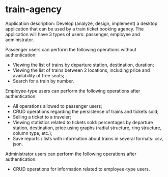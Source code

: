 # train-agency

Application description:
Develop (analyze, design, implement) a desktop application that can be used by a train ticket booking agency.
The application will have 3 types of users: passenger, employee and administrator.

Passenger users can perform the following operations without authentication:
- Viewing the list of trains by departure station, destination, duration;
- Viewing the list of trains between 2 locations, including price and availability of free seats;
- Search for a train by number.

Employee-type users can perform the following operations after authentication:
- All operations allowed to passenger users;
- CRUD operations regarding the persistence of trains and tickets sold;
- Selling a ticket to a traveler;
- Viewing statistics related to tickets sold: percentages by departure station, destination, price using graphs (radial structure, ring structure, column type, etc.);
- Save reports / lists with information about trains in several formats: csv, json.

Administrator users can perform the following operations after authentication:
- CRUD operations for information related to employee-type users.
